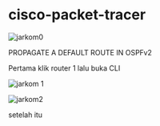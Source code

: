 # cisco-packet-tracer





![jarkom0](https://github.com/MayangArinda17/cisco-packet-tracer/assets/150981696/a6e97417-bf86-4a88-857a-2dd5aeb5180f)




PROPAGATE A DEFAULT ROUTE IN OSPFv2




Pertama klik router 1 lalu buka CLI


![jarkom 1](https://github.com/MayangArinda17/cisco-packet-tracer/assets/150981696/1e5e9557-283c-4f15-b9ea-03f9a243b4fc)




![jarkom2](https://github.com/MayangArinda17/cisco-packet-tracer/assets/150981696/7971a6e0-e3ed-489a-acc4-51c45ee7dd4e)




setelah itu 






